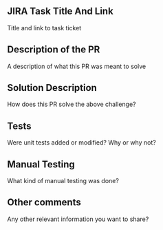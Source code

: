 ## JIRA Task Title And Link
Title and link to task ticket

## Description of the PR
A description of what this PR was meant to solve

## Solution Description
How does this PR solve the above challenge?

## Tests
Were unit tests added or modified? Why or why not?

## Manual Testing
What kind of manual testing was done?

## Other comments
Any other relevant information you want to share?

